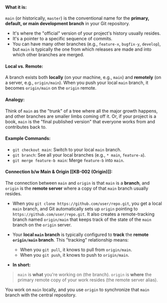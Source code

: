 
#### **What it is:** 
`main` (or historically, `master`) is the conventional name for the **primary, default, or main development branch** in your Git repository.

- It's where the "official" version of your project's history usually resides.
- It's a pointer to a specific sequence of commits.
- You can have many other branches (e.g., `feature-x`, `bugfix-y`, `develop`), but `main` is typically the one from which releases are made and into which other branches are merged.
        
#### **Local vs. Remote:** 
A branch exists both **locally** (on your machine, e.g., `main`) and **remotely** (on a server, e.g., `origin/main`). When you push your local `main` branch, it becomes `origin/main` on the `origin` remote.
    
#### **Analogy:** 
Think of `main` as the "trunk" of a tree where all the major growth happens, and other branches are smaller limbs coming off it. Or, if your project is a book, `main` is the "final published version" that everyone works from and contributes back to.
    
#### **Example Commands:**

- `git checkout main`: Switch to your local `main` branch.
- `git branch`: See all your local branches (e.g., `* main`, `feature-a`).
- `git merge feature-b main`: Merge `feature-b` into `main`.

#### Connection b/w Main & Origin [[KB-002 (Origin)]]:
The connection between `main` and `origin` is that `main` is a **branch**, and `origin` is the **remote server** where a copy of that `main` branch usually resides.

- When you `git clone https://github.com/user/repo.git`, you get a local `main` branch, and Git automatically sets up `origin` pointing to `https://github.com/user/repo.git`. It also creates a remote-tracking branch named `origin/main` that keeps track of the state of the `main` branch on the `origin` server.

- Your **local `main` branch** is typically configured to **track** the **remote `origin/main` branch**. This "tracking" relationship means:
    - When you `git pull`, it knows to pull from `origin/main`.
    - When you `git push`, it knows to push to `origin/main`.

- **In short:**

> `main` is **what** you're working on (the branch).
> `origin` is **where** the primary remote copy of your work resides (the remote server alias).

You work on `main` locally, and you use `origin` to synchronize that `main` branch with the central repository.